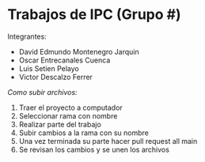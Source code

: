 # Trabajos de IPC (Grupo #)
Integrantes:
- David Edmundo Montenegro Jarquin
- Oscar Entrecanales Cuenca
- Luis Setien Pelayo
- Victor Descalzo Ferrer

*Como subir archivos:*
1. Traer el proyecto a computador
2. Seleccionar rama con nombre
3. Realizar parte del trabajo
4. Subir cambios a la rama con su nombre
5. Una vez terminada su parte hacer pull request all main
6. Se revisan los cambios y se unen los archivos
